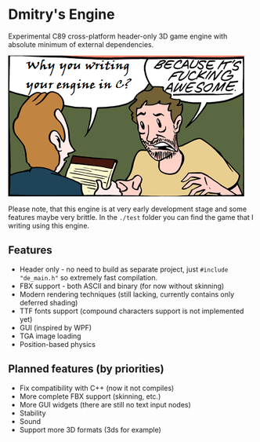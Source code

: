 # Dmitry's Engine

Experimental C89 cross-platform header-only 3D game engine with absolute minimum of external dependencies.

![Why](pics/why.png?raw=true "Why")

Please note, that this engine is at very early development stage and some features maybe very brittle. In the `./test` folder you can find the game that I writing using this engine.



## Features
- Header only - no need to build as separate project, just `#include "de_main.h"` so extremely fast compilation.
- FBX support - both ASCII and binary (for now without skinning)
- Modern rendering techniques (still lacking, currently contains only deferred shading)
- TTF fonts support (compound characters support is not implemented yet)
- GUI (inspired by WPF)
- TGA image loading
- Position-based physics

## Planned features (by priorities)
- Fix compatibility with C++ (now it not compiles)
- More complete FBX support (skinning, etc.)
- More GUI widgets (there are still no text input nodes)
- Stability
- Sound 
- Support more 3D formats (3ds for example)
